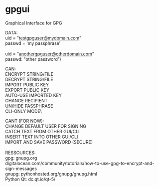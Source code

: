 # gpgui
Graphical Interface for GPG

DATA:\
uid = "testgpguser@mydomain.com"\
passwd = 'my passphrase'\
\
uid = "anothergpguser@otherdomain.com"\
passwd: "other password"\


CAN:\
ENCRYPT STRING/FILE\
DECRYPT STRING/FILE\
IMPORT PUBLIC KEY\
EXPORT PUBLIC KEY\
AUTO-USE IMPORTED KEY\
CHANGE RECIPIENT\
UN/HIDE PASSPHRASE\
CLI-ONLY MODE\

CANT (FOR NOW):\
CHANGE DEFAULT USER FOR SIGNING\
CATCH TEXT FROM OTHER GUI/CLI\
INSERT TEXT INTO OTHER GUI/CLI\
IMPORT AND SAVE PASSWORD (SECURE)\
\
RESSOURCES:\
gpg: 		gnupg.org\
  			digitalocean.com/community/tutorials/how-to-use-gpg-to-encrypt-and-sign-messages\
gnupg:		pythonhosted.org/gnupg/gnupg.html\
Python Qt:	dc.qt.io/qt-5/

